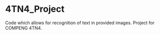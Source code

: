 # 4TN4_Project
Code which allows for recognition of text in provided images. Project for COMPENG 4TN4.
